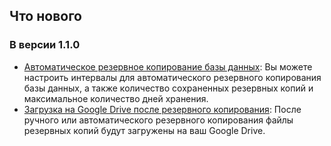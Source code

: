 ## Что нового

### В версии 1.1.0
* [Автоматическое резервное копирование базы данных](https://youtube.com/shorts/dWePWDncx0k): Вы можете настроить интервалы для автоматического резервного копирования базы данных, а также количество сохраненных резервных копий и максимальное количество дней хранения.
* [Загрузка на Google Drive после резервного копирования](https://youtu.be/hOJdtKElLuw): После ручного или автоматического резервного копирования файлы резервных копий будут загружены на ваш Google Drive.